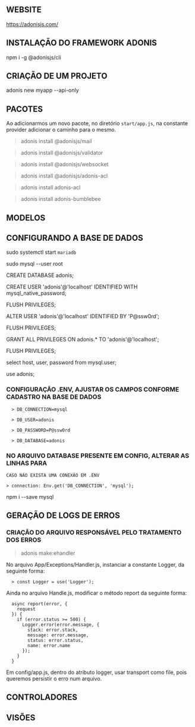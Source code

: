 ## WEBSITE

<https://adonisjs.com/>

## INSTALAÇÃO DO FRAMEWORK ADONIS

  npm i -g @adonisjs/cli

## CRIAÇÃO DE UM PROJETO

  adonis new myapp --api-only

## PACOTES

Ao adicionarmos um novo pacote, no diretório `start/app.js`, na constante provider adicionar o caminho para o mesmo.

> adonis install @adonisjs/mail

> adonis install @adonisjs/validator

> adonis install @adonisjs/websocket
 
> adonis install @adonisjs/adonis-acl

> adonis install adonis-acl                                                                              

> adonis install adonis-bumblebee

## MODELOS

## CONFIGURANDO A BASE DE DADOS

  sudo systemctl start `mariadb`

  sudo mysql --user root

  CREATE DATABASE adonis;

  CREATE USER 'adonis'@'localhost' IDENTIFIED WITH mysql_native_password;

  FLUSH PRIVILEGES;

  ALTER USER 'adonis'@'localhost' IDENTIFIED BY 'P@ssw0rd';

  FLUSH PRIVILEGES;

  GRANT ALL PRIVILEGES ON adonis.* TO 'adonis'@'localhost';

  FLUSH PRIVILEGES;

  select host, user, password from mysql.user;

  use adonis;

  ### CONFIGURAÇÃO .ENV, AJUSTAR OS CAMPOS CONFORME CADASTRO NA BASE DE DADOS

      > DB_CONNECTION=mysql

      > DB_USER=adonis

      > DB_PASSWORD=P@ssw0rd

      > DB_DATABASE=adonis

  ### NO ARQUIVO DATABASE PRESENTE EM CONFIG, ALTERAR AS LINHAS PARA

    CASO NÃO EXISTA UMA CONEXÃO EM .ENV
    
    > connection: Env.get('DB_CONNECTION', 'mysql');

  npm i --save mysql

## GERAÇÃO DE LOGS DE ERROS

### CRIAÇÃO DO ARQUIVO RESPONSÁVEL PELO TRATAMENTO DOS ERROS

> adonis make:ehandler

  No arquivo App/Exceptions/Handler.js, instanciar a constante Logger, da seguinte forma:

      > const Logger = use('Logger');

  Ainda no arquivo Handle.js, modificar o método report da seguinte forma:

  ```
    async report(error, {
      request
    }) {
      if (error.status >= 500) {
        Logger.error(error.message, {
          stack: error.stack,
          message: error.message,
          status: error.status,
          name: error.name
        });
      }
    }
  ```

  Em config/app.js, dentro do atributo logger, usar transport como file, pois queremos persistir o erro num arquivo.

## CONTROLADORES

## VISÕES